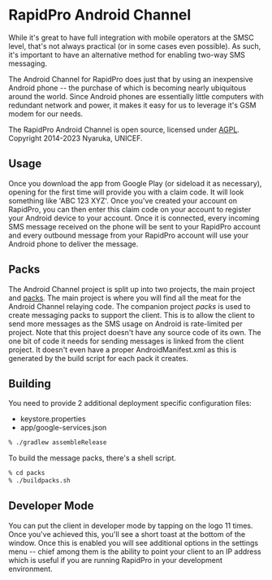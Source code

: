 # RapidPro Android Channel 

While it's great to have full integration with mobile operators at the SMSC level, that's not always 
practical (or in some cases even possible). As such, it's important to have an alternative method 
for enabling two-way SMS messaging.

The Android Channel for RapidPro does just that by using an inexpensive Android phone -- the 
purchase of which is becoming nearly ubiquitous around the world. Since Android phones are 
essentially little computers with redundant network and power, it makes it easy for us to leverage 
it's GSM modem for our needs. 

The RapidPro Android Channel is open source, licensed under [AGPL](http://www.gnu.org/licenses/agpl-3.0.html). 
Copyright 2014-2023 Nyaruka, UNICEF.

## Usage

Once you download the app from Google Play (or sideload it as necessary), opening for the first time 
will provide you with a claim code. It will look something like 'ABC 123 XYZ'. Once you've created 
your account on RapidPro, you can then enter this claim code on your account to register your 
Android device to your account. Once it is connected, every incoming SMS message received on the 
phone will be sent to your RapidPro account and every outbound message from your RapidPro account 
will use your Android phone to deliver the message.

## Packs

The Android Channel project is split up into two projects, the main project and 
[packs](https://github.com/rapidpro/android-channel/tree/master/packs). The main project is where 
you will find all the meat for the Android Channel relaying code. The companion project *packs* is 
used to create messaging packs to support the client. This is to allow the client to send more 
messages as the SMS usage on Android is rate-limited per project. Note that this project doesn't 
have any source code of its own. The one bit of code it needs for sending messages is linked from 
the client project. It doesn't even have a proper AndroidManifest.xml as this is generated by the 
build script for each pack it creates.

## Building

You need to provide 2 additional deployment specific configuration files:

 * keystore.properties
 * app/google-services.json

```bash
% ./gradlew assembleRelease
```

To build the message packs, there's a shell script.

```bash
% cd packs
% ./buildpacks.sh
```

## Developer Mode
You can put the client in developer mode by tapping on the logo 11 times. Once you've achieved this, 
you'll see a short toast at the bottom of the window. Once this is enabled you will see additional 
options in the settings menu -- chief among them is the ability to point your client to an IP 
address which is useful if you are running RapidPro in your development environment.



